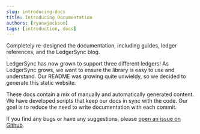 ```yaml
---
slug: introducing-docs
title: Introducing Documentation
authors: [ryanwjackson]
tags: [introduction, docs]
---
```


Completely re-designed the documentation, including guides, ledger references, and the LedgerSync blog.

<!--truncate-->

LedgerSync has now grown to support three different ledgers!  As LedgerSync grows, we want to ensure the library is easy
to use and understand. Our README was growing quite unwieldy, so we decided to generate this static website.

These docs contain a mix of manually and automatically generated content. We have developed scripts that keep our
docs in sync with the code. Our goal is to reduce the need to write documentation with each commit.

If you find any bugs or have any suggestions,
please [open an issue on Github](https://github.com/LedgerSync/ledger_sync/issues/new).
